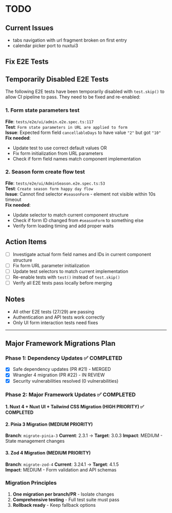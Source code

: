 # TODO

## Current Issues 
- tabs navigation with url fragment broken on first entry
- calendar picker port to nuxtui3 
## Fix E2E Tests

## Temporarily Disabled E2E Tests

The following E2E tests have been temporarily disabled with `test.skip()` to allow CI pipeline to pass. They need to be fixed and re-enabled:

### 1. Form state parameters test
**File**: `tests/e2e/ui/admin.e2e.spec.ts:117`  
**Test**: `Form state parameters in URL are applied to form`  
**Issue**: Expected form field `cancellableDays` to have value `"2"` but got `"10"`  
**Fix needed**: 
- Update test to use correct default values OR
- Fix form initialization from URL parameters
- Check if form field names match component implementation

### 2. Season form create flow test  
**File**: `tests/e2e/ui/AdminSeason.e2e.spec.ts:53`  
**Test**: `Create season form happy day flow`  
**Issue**: Cannot find selector `#seasonForm` - element not visible within 10s timeout  
**Fix needed**:
- Update selector to match current component structure
- Check if form ID changed from `#seasonForm` to something else
- Verify form loading timing and add proper waits

## Action Items
- [ ] Investigate actual form field names and IDs in current component structure
- [ ] Fix form URL parameter initialization 
- [ ] Update test selectors to match current implementation
- [ ] Re-enable tests with `test()` instead of `test.skip()`
- [ ] Verify all E2E tests pass locally before merging

## Notes
- All other E2E tests (27/29) are passing
- Authentication and API tests work correctly
- Only UI form interaction tests need fixes

---

## Major Framework Migrations Plan

### Phase 1: Dependency Updates ✅ COMPLETED
- [x] Safe dependency updates (PR #21) - MERGED  
- [x] Wrangler 4 migration (PR #22) - IN REVIEW
- [x] Security vulnerabilities resolved (0 vulnerabilities)

### Phase 2: Major Framework Updates ✅ COMPLETED

#### 1. Nuxt 4 + Nuxt UI + Tailwind CSS Migration (HIGH PRIORITY) ✅ COMPLETED

#### 2. Pinia 3 Migration (MEDIUM PRIORITY)  
**Branch**: `migrate-pinia-3`
**Current**: 2.3.1 → **Target**: 3.0.3
**Impact**: MEDIUM - State management changes

#### 3. Zod 4 Migration (MEDIUM PRIORITY)
**Branch**: `migrate-zod-4`
**Current**: 3.24.1 → **Target**: 4.1.5  
**Impact**: MEDIUM - Form validation and API schemas

### Migration Principles
1. **One migration per branch/PR** - Isolate changes
2. **Comprehensive testing** - Full test suite must pass
3. **Rollback ready** - Keep fallback options
